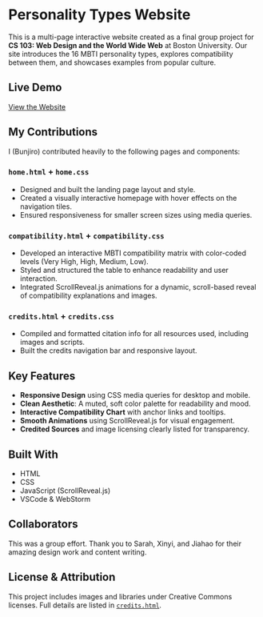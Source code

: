 # Personality Types Website

This is a multi-page interactive website created as a final group project for **CS 103: Web Design and the World Wide Web** at Boston University. Our site introduces the 16 MBTI personality types, explores compatibility between them, and showcases examples from popular culture.

## Live Demo
[View the Website](https://cs-people.bu.edu/sarahoth/cs-103/projects/final-project/home.html)

## My Contributions

I (Bunjiro) contributed heavily to the following pages and components:

### `home.html` + `home.css`
- Designed and built the landing page layout and style.
- Created a visually interactive homepage with hover effects on the navigation tiles.
- Ensured responsiveness for smaller screen sizes using media queries.

### `compatibility.html` + `compatibility.css`
- Developed an interactive MBTI compatibility matrix with color-coded levels (Very High, High, Medium, Low).
- Styled and structured the table to enhance readability and user interaction.
- Integrated ScrollReveal.js animations for a dynamic, scroll-based reveal of compatibility explanations and images.

### `credits.html` + `credits.css`
- Compiled and formatted citation info for all resources used, including images and scripts.
- Built the credits navigation bar and responsive layout.

## Key Features
-  **Responsive Design** using CSS media queries for desktop and mobile.
-  **Clean Aesthetic**: A muted, soft color palette for readability and mood.
-  **Interactive Compatibility Chart** with anchor links and tooltips.
-  **Smooth Animations** using ScrollReveal.js for visual engagement.
-  **Credited Sources** and image licensing clearly listed for transparency.

##  Built With
- HTML
- CSS
- JavaScript (ScrollReveal.js)
- VSCode & WebStorm

## Collaborators
This was a group effort. Thank you to Sarah, Xinyi, and Jiahao for their amazing design work and content writing.

## License & Attribution
This project includes images and libraries under Creative Commons licenses. Full details are listed in [`credits.html`](credits.html).
